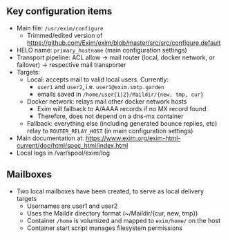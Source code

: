 ## Key configuration items

- Main file: `/usr/exim/configure`
  - Trimmed/edited version of https://github.com/Exim/exim/blob/master/src/src/configure.default
- HELO name: `primary_hostname` (main configuration settings)
- Transport pipeline: ACL allow -> mail router (local, docker network, or failover) -> respective mail transporter
- Targets:
  - Local: accepts mail to valid local users.  Currently:
    - `user1` and `user2`, i.e. `user1@exim.smtp.garden`
    - emails saved in `/home/user{1|2}/Maildir/{new, tmp, cur}`
  - Docker network: relays mail other docker network hosts
    - Exim will fallback to A/AAAA records if no MX record found
    - Therefore, does not depend on a dns-mx container
  - Fallback: everything else (including generated bounce replies, etc) relay to `ROUTER_RELAY_HOST` (in main configuration settings)
- Main documentation at: https://www.exim.org/exim-html-current/doc/html/spec_html/index.html
- Local logs in /var/spool/exim/log

## Mailboxes
- Two local mailboxes have been created, to serve as local delivery targets
  - Usernames are user1 and user2
  - Uses the Maildir directory format (~/Maildir/{cur, new, tmp})
  - Container `/home` is volumized and mapped to `exim/home/` on the host
  - Container start script manages filesystem permissions
